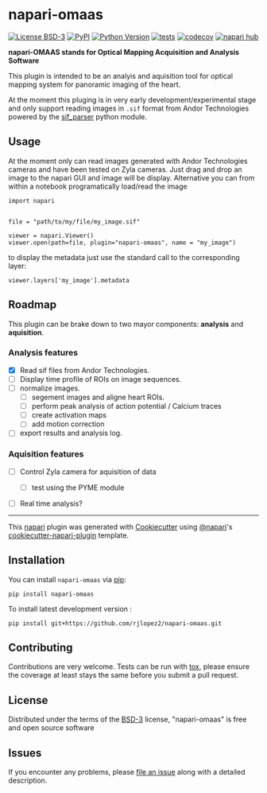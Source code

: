 # napari-omaas

[![License BSD-3](https://img.shields.io/pypi/l/napari-omaas.svg?color=green)](https://github.com/rjlopez2/napari-omaas/raw/main/LICENSE)
[![PyPI](https://img.shields.io/pypi/v/napari-omaas.svg?color=green)](https://pypi.org/project/napari-omaas)
[![Python Version](https://img.shields.io/pypi/pyversions/napari-omaas.svg?color=green)](https://python.org)
[![tests](https://github.com/rjlopez2/napari-omaas/workflows/tests/badge.svg)](https://github.com/rjlopez2/napari-omaas/actions)
[![codecov](https://codecov.io/gh/rjlopez2/napari-omaas/branch/main/graph/badge.svg)](https://codecov.io/gh/rjlopez2/napari-omaas)
[![napari hub](https://img.shields.io/endpoint?url=https://api.napari-hub.org/shields/napari-omaas)](https://napari-hub.org/plugins/napari-omaas)

**napari-OMAAS stands for Optical Mapping Acquisition and Analysis Software**

This plugin is intended to be an analyis and aquisition tool for optical mapping system for panoramic imaging of the heart. 



At the moment this pluging is in very early development/experimental stage and only support reading images in `.sif` format from Andor Technologies powered by the [sif_parser] python module.

## Usage

At the moment only can read images generated with Andor Technologies cameras and have been tested on Zyla cameras. Just drag and drop an image to the napari GUI and image will be display. Alternative you can from within a notebook programatically load/read the image

    import napari

    
    file = "path/to/my/file/my_image.sif"

    viewer = napari.Viewer()
    viewer.open(path=file, plugin="napari-omaas", name = "my_image")

to display the metadata just use the standard call to the corresponding layer:

    viewer.layers['my_image'].metadata


## Roadmap

This plugin can be brake down to two mayor components: **analysis** and **aquisition**.

### Analysis features
    
- [x] Read sif files from Andor Technologies.
- [ ] Display time profile of ROIs on image sequences.
- [ ] normalize images.
    - [ ] segement images and aligne heart ROIs.
    - [ ] perform peak analysis of action potential / Calcium traces 
    - [ ] create activation maps
    - [ ] add motion correction
- [ ] export results and analysis log.

### Aquisition features

- [ ] Control Zyla camera for aquisition of data
    - [ ] test using the PYME module
- [ ] Real time analysis?

    

----------------------------------

This [napari] plugin was generated with [Cookiecutter] using [@napari]'s [cookiecutter-napari-plugin] template.

<!--
Don't miss the full getting started guide to set up your new package:
https://github.com/napari/cookiecutter-napari-plugin#getting-started

and review the napari docs for plugin developers:
https://napari.org/stable/plugins/index.html
-->

## Installation

You can install `napari-omaas` via [pip]:

    pip install napari-omaas



To install latest development version :

    pip install git+https://github.com/rjlopez2/napari-omaas.git


## Contributing

Contributions are very welcome. Tests can be run with [tox], please ensure
the coverage at least stays the same before you submit a pull request.

## License

Distributed under the terms of the [BSD-3] license,
"napari-omaas" is free and open source software

## Issues

If you encounter any problems, please [file an issue] along with a detailed description.

[napari]: https://github.com/napari/napari
[Cookiecutter]: https://github.com/audreyr/cookiecutter
[@napari]: https://github.com/napari
[MIT]: http://opensource.org/licenses/MIT
[BSD-3]: http://opensource.org/licenses/BSD-3-Clause
[GNU GPL v3.0]: http://www.gnu.org/licenses/gpl-3.0.txt
[GNU LGPL v3.0]: http://www.gnu.org/licenses/lgpl-3.0.txt
[Apache Software License 2.0]: http://www.apache.org/licenses/LICENSE-2.0
[Mozilla Public License 2.0]: https://www.mozilla.org/media/MPL/2.0/index.txt
[cookiecutter-napari-plugin]: https://github.com/napari/cookiecutter-napari-plugin

[file an issue]: https://github.com/rjlopez2/napari-omaas/issues

[napari]: https://github.com/napari/napari
[tox]: https://tox.readthedocs.io/en/latest/
[pip]: https://pypi.org/project/pip/
[PyPI]: https://pypi.org/
[sif_parser]: https://pypi.org/project/sif-parser/